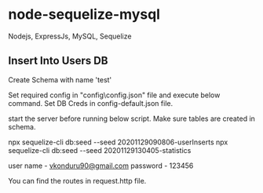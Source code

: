 # node-sequelize-mysql
Nodejs, ExpressJs, MySQL, Sequelize


## Insert Into Users DB 

Create Schema with name 'test'

Set required config in "config\config.json" file and execute below command.
Set DB Creds in config-default.json file.

start the server before running below script. Make sure tables are created in schema.

npx sequelize-cli db:seed --seed 20201129090806-userInserts
npx sequelize-cli db:seed --seed 20201129130405-statistics

user name - vkonduru90@gmail.com
password - 123456

You can find the routes in request.http file.